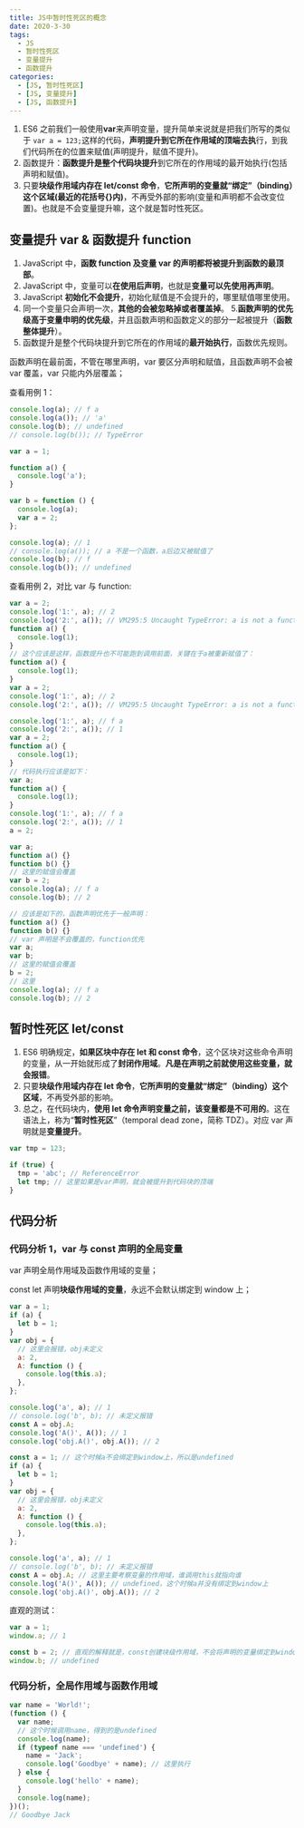 ```yaml
---
title: JS中暂时性死区的概念
date: 2020-3-30
tags:
  - JS
  - 暂时性死区
  - 变量提升
  - 函数提升
categories:
  - [JS, 暂时性死区]
  - [JS, 变量提升]
  - [JS, 函数提升]
---
```


1. ES6 之前我们一般使用**var**来声明变量，提升简单来说就是把我们所写的类似于 `var a = 123;`这样的代码，**声明提升到它所在作用域的顶端去执**行，到我们代码所在的位置来赋值(声明提升，赋值不提升)。
2. 函数提升：**函数提升是整个代码块提升**到它所在的作用域的最开始执行(包括声明和赋值)。
3. 只要**块级作用域内存在 let/const 命令**，**它所声明的变量就“绑定”（binding）这个区域(最近的花括号{}内)**，不再受外部的影响(变量和声明都不会改变位置)。也就是不会变量提升嘛，这个就是暂时性死区。

## 变量提升 var & 函数提升 function

1. JavaScript 中，**函数 function 及变量 var 的声明都将被提升到函数的最顶部**。
2. JavaScript 中，变量可以**在使用后声明**，也就是**变量可以先使用再声明**。
3. JavaScript **初始化不会提升**，初始化赋值是不会提升的，哪里赋值哪里使用。
4. 同一个变量只会声明一次，**其他的会被忽略掉或者覆盖掉**。 5.**函数声明的优先级高于变量申明的优先级**，并且函数声明和函数定义的部分一起被提升（**函数整体提升**）。
5. 函数提升是整个代码块提升到它所在的作用域的**最开始执行**，函数优先规则。

函数声明在最前面，不管在哪里声明，var 要区分声明和赋值，且函数声明不会被 var 覆盖，var 只能内外层覆盖；

查看用例 1：

```js
console.log(a); // f a
console.log(a()); // 'a'
console.log(b); // undefined
// console.log(b()); // TypeError

var a = 1;

function a() {
  console.log('a');
}

var b = function () {
  console.log(a);
  var a = 2;
};

console.log(a); // 1
// console.log(a()); // a 不是一个函数，a后边又被赋值了
console.log(b); // f
console.log(b()); // undefined
```

查看用例 2，对比 var 与 function:

```js
var a = 2;
console.log('1:', a); // 2
console.log('2:', a()); // VM295:5 Uncaught TypeError: a is not a function
function a() {
  console.log(1);
}
// 这个应该是这样，函数提升也不可能跑到调用前面，关键在于a被重新赋值了：
function a() {
  console.log(1);
}
var a = 2;
console.log('1:', a); // 2
console.log('2:', a()); // VM295:5 Uncaught TypeError: a is not a function
```

```js
console.log('1:', a); // f a
console.log('2:', a()); // 1
var a = 2;
function a() {
  console.log(1);
}
// 代码执行应该是如下：
var a;
function a() {
  console.log(1);
}
console.log('1:', a); // f a
console.log('2:', a()); // 1
a = 2;
```

```js
var a;
function a() {}
function b() {}
// 这里的赋值会覆盖
var b = 2;
console.log(a); // f a
console.log(b); // 2

// 应该是如下的，函数声明优先于一般声明：
function a() {}
function b() {}
// var 声明是不会覆盖的，function优先
var a;
var b;
// 这里的赋值会覆盖
b = 2;
// 这里
console.log(a); // f a
console.log(b); // 2
```

## 暂时性死区 let/const

1. ES6 明确规定，**如果区块中存在 let 和 const 命令**，这个区块对这些命令声明的变量，从一开始就形成了**封闭作用域**。**凡是在声明之前就使用这些变量，就会报错**。
2. 只要**块级作用域内存在 let 命令**，**它所声明的变量就“绑定”（binding）这个区域**，不再受外部的影响。
3. 总之，在代码块内，**使用 let 命令声明变量之前，该变量都是不可用的**。这在语法上，称为“**暂时性死区**”（temporal dead zone，简称 TDZ）。对应 var 声明就是**变量提升**。

```js
var tmp = 123;

if (true) {
  tmp = 'abc'; // ReferenceError
  let tmp; // 这里如果是var声明，就会被提升到代码块的顶端
}
```

## 代码分析

### 代码分析 1，var 与 const 声明的全局变量

var 声明全局作用域及函数作用域的变量；

const let 声明**块级作用域的变量**，永远不会默认绑定到 window 上；

```js
var a = 1;
if (a) {
  let b = 1;
}
var obj = {
  // 这里会报错，obj未定义
  a: 2,
  A: function () {
    console.log(this.a);
  },
};

console.log('a', a); // 1
// console.log('b', b); // 未定义报错
const A = obj.A;
console.log('A()', A()); // 1
console.log('obj.A()', obj.A()); // 2
```

```js
const a = 1; // 这个时候a不会绑定到window上，所以是undefined
if (a) {
  let b = 1;
}
var obj = {
  // 这里会报错，obj未定义
  a: 2,
  A: function () {
    console.log(this.a);
  },
};

console.log('a', a); // 1
// console.log('b', b); // 未定义报错
const A = obj.A; // 这里主要考察变量的作用域，谁调用this就指向谁
console.log('A()', A()); // undefined，这个时候a并没有绑定到window上
console.log('obj.A()', obj.A()); // 2
```

直观的测试：

```js
var a = 1;
window.a; // 1

const b = 2; // 直观的解释就是，const创建块级作用域，不会将声明的变量绑定到window上，也就是根本就不是一个全局变量
window.b; // undefined
```

### 代码分析，全局作用域与函数作用域

```js
var name = 'World!';
(function () {
  var name;
  // 这个时候调用name，得到的是undefined
  console.log(name);
  if (typeof name === 'undefined') {
    name = 'Jack';
    console.log('Goodbye' + name); // 这里执行
  } else {
    console.log('hello' + name);
  }
  console.log(name);
})();
// Goodbye Jack
```
